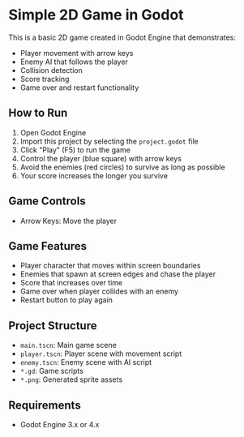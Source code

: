 # Simple 2D Game in Godot

This is a basic 2D game created in Godot Engine that demonstrates:

- Player movement with arrow keys
- Enemy AI that follows the player
- Collision detection
- Score tracking
- Game over and restart functionality

## How to Run

1. Open Godot Engine
2. Import this project by selecting the `project.godot` file
3. Click "Play" (F5) to run the game
4. Control the player (blue square) with arrow keys
5. Avoid the enemies (red circles) to survive as long as possible
6. Your score increases the longer you survive

## Game Controls

- Arrow Keys: Move the player

## Game Features

- Player character that moves within screen boundaries
- Enemies that spawn at screen edges and chase the player
- Score that increases over time
- Game over when player collides with an enemy
- Restart button to play again

## Project Structure

- `main.tscn`: Main game scene
- `player.tscn`: Player scene with movement script
- `enemy.tscn`: Enemy scene with AI script
- `*.gd`: Game scripts
- `*.png`: Generated sprite assets

## Requirements

- Godot Engine 3.x or 4.x
